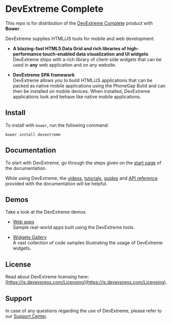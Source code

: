 # DevExtreme Complete

This repo is for distribution of the  [DevExtreme Complete](http://js.devexpress.com) product with **Bower**.

DevExtreme supplies HTML/JS tools for mobile and web development.

- **A blazing-fast HTML5 Data Grid and rich libraries of high-performance touch-enabled data visualization and UI widgets**  
DevExtreme ships with a rich library of client-side widgets that can be used in **any** web application and on any website.

- **DevExtreme SPA framework**  
DevExtreme allows you to build HTML/JS applications that can be packed as native mobile applications using the PhoneGap Build and can then be installed on mobile devices. When installed, DevExtreme applications look and behave like native mobile applications.


## Install

To install with `bower`, run the following command:

```shell
bower install devextreme
```

## Documentation

To start with DevExtreme, go through the steps given on the [start page](http://js.devexpress.com/Documentation/) of the documentation.

While using DevExtreme, the [videos](http://js.devexpress.com/Documentation/Videos), [tutorials](http://js.devexpress.com/Documentation/Tutorials/?version=17_1), [guides](http://js.devexpress.com/Documentation/Guide/?version=17_1) and [API reference](http://js.devexpress.com/Documentation/ApiReference/?version=17_1) provided with the documentation will be helpful.

## Demos

Take a look at the DevExtreme demos.

- [Web apps](http://js.devexpress.com/Demos/)  
Sample real-world apps built using the DevExtreme tools.


- [Widgets Gallery](http://js.devexpress.com/Demos/WidgetsGallery/)  
A vast collection of code samples illustrating the usage of DevExtreme widgets.

## License

Read about DevExtreme licensing here: [https://js.devexpress.com/Licensing](https://js.devexpress.com/Licensing).

## Support

In case of any questions regarding the use of DevExtreme, please refer to our [Support Center](https://www.devexpress.com/Support/Center).

